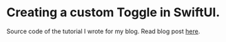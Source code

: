 # Creating a custom Toggle in SwiftUI.

Source code of the tutorial I wrote for my blog. Read blog post [here](https://rahulrs0029.github.io/2019/08/23/creating-a-toggle-in-swiftui/).

